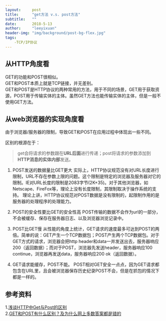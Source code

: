 ```yaml
---
layout:     post
title:      "get方法 v.s. post方法"
subtitle:   ""
date:       2018-5-13
author:     "leeyixuan"
header-img: "img/background/post-bg-flex.jpg"
tags:
    -TCP/IP协议
---
```


## 从HTTP角度看

GET的功能和POST很相似。   
GET和POST本质上就是TCP链接，并无差别。   
GET和POST是HTTP协议的两种常用的方法，用于不同的场景，GET用于获取资源，POST用于传输实体的主体。虽然GET方法也能传输实体的主体，但是一般不使用GET方法。



## 从web浏览器的实现角度看
由于浏览器/服务器的限制，导致GET和POST在应用过程中体现出一些不同。

区别的根源在于：
>get会将请求的参数跟在**URL后面**进行传递；post将请求的参数添加到**HTTP消息的实体内部**发送。

1. POST发送的数据量比GET更大
实际上，HTTP协议规范没有对URL长度进行限制，URL不存在参数上限的问题。这个限制是特定的浏览器及服务器对它的限制。IE对URL长度的限制是2083字节(2K+35)。对于其他浏览器，如Netscape、FireFox等，理论上没有长度限制，其限制取决于操作系统的支持。
理论上讲，HTTP协议规范对POST数据是没有限制的，起限制作用的是服务器的处理程序的处理能力。


2. POST的安全性要比GET的安全性高
POST传输的数据不会作为url的一部分，不会被缓存、保存在服务器日志、以及浏览器浏览记录中。


3. POST比GET慢
从性能的角度上统计，GET请求的速度最多可达到POST的两倍。简单的说：GET产生一个TCP数据包；POST产生两个TCP数据包。对于GET方式的请求，浏览器会把http header和data一并发送出去，服务器响应200（返回数据）；而对于POST，浏览器先发送header，服务器响应100 continue，浏览器再发送data，服务器响应200 ok（返回数据）。

4. GET请求能缓存，POST不能。
POST相对GET安全一点点，因为GET请求都包含在URL里，且会被浏览器保存历史纪录POST不会，但是在抓包的情况下都是一样的。


## 参考资料
1.[浅谈HTTP中Get与Post的区别 ][1]    
2.[GET和POST有什么区别？及为什么网上多数答案都是错的 ][2]


  [1]: https://www.cnblogs.com/hyddd/archive/2009/03/31/1426026.html
  [2]: http://web.jobbole.com/86298/